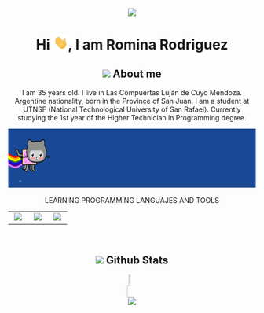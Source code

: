 <div img align="center">
<picture> <img align="center" src="https://mir-s3-cdn-cf.behance.net/project_modules/disp/601014116770475.6068beff4640a.gif" width = 400px></picture>
 <p align="left">

<div align="center">

<h1 align="center">Hi <img src="https://raw.githubusercontent.com/ABSphreak/ABSphreak/master/gifs/Hi.gif" width="30px">, I am Romina Rodriguez </h1>

## <picture><img src = "https://user-images.githubusercontent.com/64439609/213525571-a0b12213-7e89-48df-a45f-153c78f3cf5e.png" width =40px></picture> **About me**

I am 35 years old.
I live in Las Compuertas Luján de Cuyo Mendoza.
Argentine nationality, born in the Province of San Juan.
I am a student at UTNSF (National Technological University of San Rafael).
Currently studying the 1st year of the Higher Technician in Programming degree.

<div align="center">
    <img src="https://raw.githubusercontent.com/Niefee/niefee/master/assets/fly.webp" height="120px" />
</div>

LEARNING PROGRAMMING LANGUAJES AND TOOLS
<br/>
<table>
<tbody>
 <tr>
<td align="center" width="25%">
<img height=60px src="https://www.vectorlogo.zone/logos/python/python-ar21.svg"> 
</td>

<td align="center" width="25%">
<img height=60px src="https://www.vectorlogo.zone/logos/java/java-ar21.svg"> 
</td>

<td align="center" width="25%">
<img height=100px src="https://www.vectorlogo.zone/logos/javascript/javascript-ar21.svg"> 
</td>


</tr>
</tbody>
</table>



<br> 


## <img src="https://media.giphy.com/media/Romy-13/giphy.gif" width="25"> <b>Github Stats</b>
<div style="display:grid;align-items:center;justify-content:center">
 <img style="height:100%;width:49%;max-width: 100%" src="https://github-readme-stats.vercel.app/api?username=Romy-13&theme=gotham&count_private=true&show_icons=true&include_all_commits=true"/>
  <img style="height:100%;width:49%;max-width: 10%" src="https://github-readme-stats.vercel.app/api/top-langs/?username=Romy-13&layout=compact&theme=gotham&langs_count=8"/>
</div>



<img src="https://profile-counter.glitch.me/Romy-13/count.svg">

